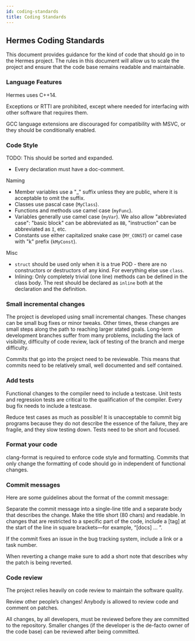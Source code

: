 ```yaml
---
id: coding-standards
title: Coding Standards
---
```


## Hermes Coding Standards

This document provides guidance for the kind of code that should go in to
the Hermes project. The rules in this document will allow us to scale the
project and ensure that the code base remains readable and maintainable.

### Language Features

Hermes uses C++14.

Exceptions or RTTI are prohibited, except where needed for
interfacing with other software that requires them.

GCC language extensions are discouraged for compatibility with MSVC, or they
should be conditionally enabled.

### Code Style

TODO: This should be sorted and expanded.

- Every declaration must have a doc-comment.

Naming

- Member variables use a "\_" suffix unless they are public, where it is
acceptable to omit the suffix.
- Classes use pascal case (`MyClass`).
- Functions and methods use camel case (`myFunc`).
- Variables generally use camel case (`myVar`). We also allow "abbreviated
case": "basic block" can be abbreviated as `BB`, "instruction" can be
abbreviated as `I`, etc.
- Constants use either capitalized snake case (`MY_CONST`) or camel case with
"k" prefix (`kMyConst`).

Misc

- `struct` should be used only when it is a true POD - there are no constructors
or destructors of any kind. For everything else use `class`.
- Inlining: Only completely trivial (one line) methods can be defined in the
class body. The rest should be declared as `inline` both at the declaration and
the definition.

### Small incremental changes

The project is developed using small incremental changes. These changes can be
small bug fixes or minor tweaks. Other times, these changes are small steps
along the path to reaching larger stated goals. Long-term development branches
suffer from many problems, including the lack of visibility, difficulty of code
review, lack of testing of the branch and merge difficulty.

Commits that go into the project need to be reviewable. This means that commits
need to be relatively small, well documented and self contained.

### Add tests

Functional changes to the compiler need to include a testcase. Unit tests and
regression tests are critical to the qualification of the compiler. Every bug
fix needs to include a testcase.

Reduce test cases as much as possible! It is unacceptable to commit big programs
because they do not describe the essence of the failure, they are fragile, and
they slow testing down. Tests need to be short and focused.

### Format your code

clang-format is required to enforce code style and formatting.
Commits that only change the formatting of code should go in independent of
functional changes.

### Commit messages

Here are some guidelines about the format of the commit message:

Separate the commit message into a single-line title and a separate body that
describes the change. Make the title short (80 chars) and readable.  In changes
that are restricted to a specific part of the code, include a [tag] at the start
of the line in square brackets—for example, “[docs] ... ”.

If the commit fixes an issue in the bug tracking system, include a link or a
task number.

When reverting a change make sure to add a short note that describes why the
patch is being reverted.


### Code review

The project relies heavily on code review to maintain the software quality.

Review other people’s changes! Anybody is allowed to review code and comment
on patches.

All changes, by all developers, must be reviewed before they are committed to
the repository. Smaller changes (if the developer is the de-facto owner of the
code base) can be reviewed after being committed.
